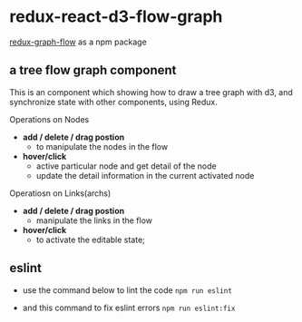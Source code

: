 # redux-react-d3-flow-graph
<a href='https://www.npmjs.com/package/redux-graph-flow'>redux-graph-flow</a> as a npm package
## a tree flow graph component
This is an component which showing how to draw a tree graph with d3, and synchronize state with other components, using Redux.

Operations on Nodes
* <b>add / delete / drag postion</b>
    * to manipulate the nodes in the flow
* <b>hover/click</b>
    * active particular node and get detail of the node
    * update the detail information in the current activated node

Operatiosn on Links(archs)
* <b>add / delete / drag postion</b>
    * manipulate the links in the flow
* <b>hover/click</b>
    * to activate the editable state;

## eslint 
* use the command below to lint the code
```npm run eslint```

* and this command to fix eslint errors
```npm run eslint:fix```
